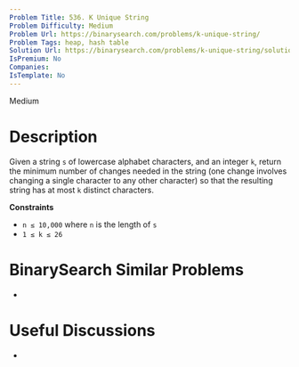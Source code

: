 ```yaml
---
Problem Title: 536. K Unique String
Problem Difficulty: Medium
Problem Url: https://binarysearch.com/problems/k-unique-string/
Problem Tags: heap, hash table
Solution Url: https://binarysearch.com/problems/k-unique-string/solutions/
IsPremium: No
Companies: 
IsTemplate: No
---
```


<span style="color: ;">Medium</span>

# Description

Given a string `s` of lowercase alphabet characters, and an integer `k`, return the minimum number of changes needed in the string (one change involves changing a single character to any other character) so that the resulting string has at most `k` distinct characters.


**Constraints**
- `n ≤ 10,000` where `n` is the length of `s`
- `1 ≤ k ≤ 26`

# BinarySearch Similar Problems

- []()

# Useful Discussions

- []()
